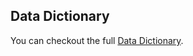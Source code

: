 ## Data Dictionary
You can checkout the full <a href="http://goo.gl/HY5xLN" target="_blank">Data Dictionary</a>.